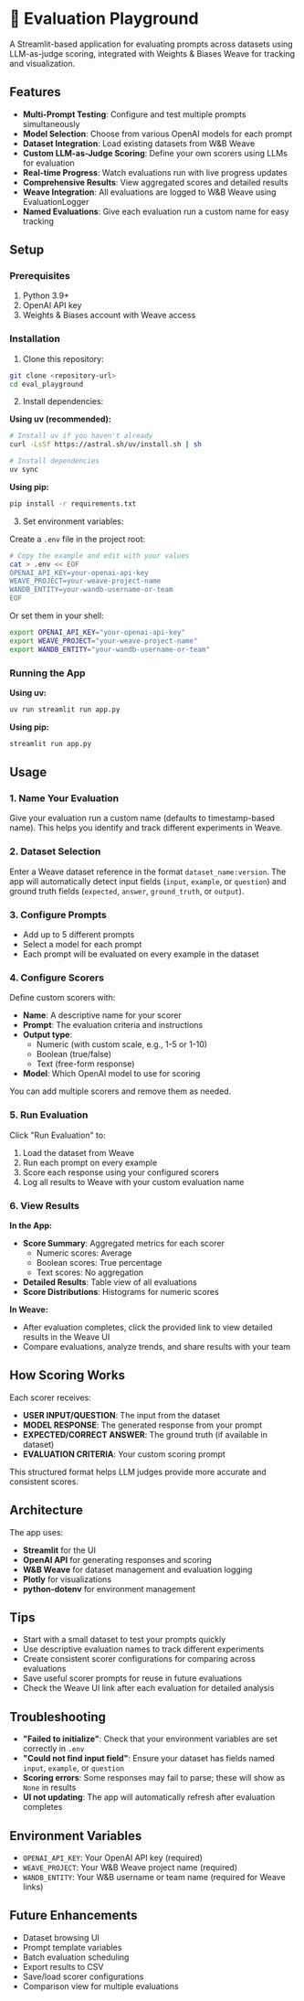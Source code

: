 # 🎯 Evaluation Playground

A Streamlit-based application for evaluating prompts across datasets using LLM-as-judge scoring, integrated with Weights & Biases Weave for tracking and visualization.

## Features

- **Multi-Prompt Testing**: Configure and test multiple prompts simultaneously
- **Model Selection**: Choose from various OpenAI models for each prompt
- **Dataset Integration**: Load existing datasets from W&B Weave
- **Custom LLM-as-Judge Scoring**: Define your own scorers using LLMs for evaluation
- **Real-time Progress**: Watch evaluations run with live progress updates
- **Comprehensive Results**: View aggregated scores and detailed results
- **Weave Integration**: All evaluations are logged to W&B Weave using EvaluationLogger
- **Named Evaluations**: Give each evaluation run a custom name for easy tracking

## Setup

### Prerequisites

1. Python 3.9+
2. OpenAI API key
3. Weights & Biases account with Weave access

### Installation

1. Clone this repository:
```bash
git clone <repository-url>
cd eval_playground
```

2. Install dependencies:

**Using uv (recommended):**
```bash
# Install uv if you haven't already
curl -LsSf https://astral.sh/uv/install.sh | sh

# Install dependencies
uv sync
```

**Using pip:**
```bash
pip install -r requirements.txt
```

3. Set environment variables:

Create a `.env` file in the project root:
```bash
# Copy the example and edit with your values
cat > .env << EOF
OPENAI_API_KEY=your-openai-api-key
WEAVE_PROJECT=your-weave-project-name
WANDB_ENTITY=your-wandb-username-or-team
EOF
```

Or set them in your shell:
```bash
export OPENAI_API_KEY="your-openai-api-key"
export WEAVE_PROJECT="your-weave-project-name"
export WANDB_ENTITY="your-wandb-username-or-team"
```

### Running the App

**Using uv:**
```bash
uv run streamlit run app.py
```

**Using pip:**
```bash
streamlit run app.py
```

## Usage

### 1. Name Your Evaluation

Give your evaluation run a custom name (defaults to timestamp-based name). This helps you identify and track different experiments in Weave.

### 2. Dataset Selection

Enter a Weave dataset reference in the format `dataset_name:version`. The app will automatically detect input fields (`input`, `example`, or `question`) and ground truth fields (`expected`, `answer`, `ground_truth`, or `output`).

### 3. Configure Prompts

- Add up to 5 different prompts
- Select a model for each prompt
- Each prompt will be evaluated on every example in the dataset

### 4. Configure Scorers

Define custom scorers with:
- **Name**: A descriptive name for your scorer
- **Prompt**: The evaluation criteria and instructions
- **Output type**: 
  - Numeric (with custom scale, e.g., 1-5 or 1-10)
  - Boolean (true/false)
  - Text (free-form response)
- **Model**: Which OpenAI model to use for scoring

You can add multiple scorers and remove them as needed.

### 5. Run Evaluation

Click "Run Evaluation" to:
1. Load the dataset from Weave
2. Run each prompt on every example
3. Score each response using your configured scorers
4. Log all results to Weave with your custom evaluation name

### 6. View Results

**In the App:**
- **Score Summary**: Aggregated metrics for each scorer
  - Numeric scores: Average
  - Boolean scores: True percentage
  - Text scores: No aggregation
- **Detailed Results**: Table view of all evaluations
- **Score Distributions**: Histograms for numeric scores

**In Weave:**
- After evaluation completes, click the provided link to view detailed results in the Weave UI
- Compare evaluations, analyze trends, and share results with your team

## How Scoring Works

Each scorer receives:
- **USER INPUT/QUESTION**: The input from the dataset
- **MODEL RESPONSE**: The generated response from your prompt
- **EXPECTED/CORRECT ANSWER**: The ground truth (if available in dataset)
- **EVALUATION CRITERIA**: Your custom scoring prompt

This structured format helps LLM judges provide more accurate and consistent scores.

## Architecture

The app uses:
- **Streamlit** for the UI
- **OpenAI API** for generating responses and scoring
- **W&B Weave** for dataset management and evaluation logging
- **Plotly** for visualizations
- **python-dotenv** for environment management

## Tips

- Start with a small dataset to test your prompts quickly
- Use descriptive evaluation names to track different experiments
- Create consistent scorer configurations for comparing across evaluations
- Save useful scorer prompts for reuse in future evaluations
- Check the Weave UI link after each evaluation for detailed analysis

## Troubleshooting

- **"Failed to initialize"**: Check that your environment variables are set correctly in `.env`
- **"Could not find input field"**: Ensure your dataset has fields named `input`, `example`, or `question`
- **Scoring errors**: Some responses may fail to parse; these will show as `None` in results
- **UI not updating**: The app will automatically refresh after evaluation completes

## Environment Variables

- `OPENAI_API_KEY`: Your OpenAI API key (required)
- `WEAVE_PROJECT`: Your W&B Weave project name (required)
- `WANDB_ENTITY`: Your W&B username or team name (required for Weave links)

## Future Enhancements

- Dataset browsing UI
- Prompt template variables
- Batch evaluation scheduling
- Export results to CSV
- Save/load scorer configurations
- Comparison view for multiple evaluations
